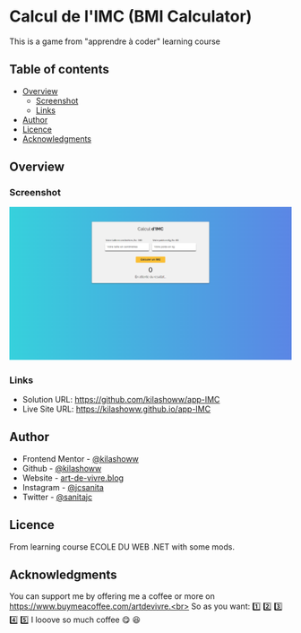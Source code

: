 # Calcul de l'IMC (BMI Calculator)

This is a game from "apprendre à coder" learning course

## Table of contents

- [Overview](#overview)
  - [Screenshot](#screenshot)
  - [Links](#links)
- [Author](#author)
- [Licence](#licence)
- [Acknowledgments](#acknowledgments)


## Overview

### Screenshot

![BMI calculation preview](https://github.com/kilashoww/app-IMC/blob/main/maquette.png)

### Links

- Solution URL: https://github.com/kilashoww/app-IMC
- Live Site URL: https://kilashoww.github.io/app-IMC

## Author

- Frontend Mentor - [@kilashoww](https://www.frontendmentor.io/profile/kilashoww)
- Github - [@kilashoww](https://github.com/kilashoww)
- Website - [art-de-vivre.blog](https://www.art-de-vivre.blog/)
- Instagram - [@jcsanita](https://www.instagram.com/jcsanita)
- Twitter - [@sanitajc](https://twitter.com/sanitajc)

## Licence
From learning course <alt href="https://www.ecole-du-web.net" alt='site Ecole du Web Net'>ECOLE DU WEB .NET</alt> with some mods.

## Acknowledgments

You can support me by offering me a coffee or more on https://www.buymeacoffee.com/artdevivre.<br>
So as you want: 1️⃣ 2️⃣ 3️⃣ 4️⃣ 5️⃣ I looove so much coffee :yum: :laughing:




